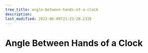 ```yaml
---
tree_title: angle-between-hands-of-a-clock
description: 
last_modified: 2022-06-09T21:23:28.2328
---
```


# Angle Between Hands of a Clock
